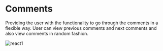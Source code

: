 # Comments
Providing the user with the functionality to go through the comments in a flexible way. User can view previous comments and next comments and also view comments in random fashion. 

![react1](https://user-images.githubusercontent.com/61311125/189499506-181c42fc-c185-44fa-a769-5633127ad514.jpg)
